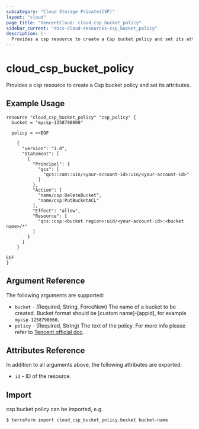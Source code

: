 ```yaml
---
subcategory: "Cloud Storage Private(CSP)"
layout: "cloud"
page_title: "TencentCloud: cloud_csp_bucket_policy"
sidebar_current: "docs-cloud-resources-csp_bucket_policy"
description: |-
  Provides a csp resource to create a Csp bucket policy and set its attributes.
---
```


# cloud_csp_bucket_policy

Provides a csp resource to create a Csp bucket policy and set its attributes.

## Example Usage

```hcl
resource "cloud_csp_bucket_policy" "csp_policy" {
  bucket = "mycsp-1258798060"

  policy = <<EOF

	{
	  "version": "2.0",
	  "Statement": [
	    {
	      "Principal": {
	        "qcs": [
	          "qcs::cam::uin/<your-account-id>:uin/<your-account-id>"
	        ]
	      },
	      "Action": [
	        "name/csp:DeleteBucket",
	        "name/csp:PutBucketACL"
	      ],
	      "Effect": "allow",
	      "Resource": [
	        "qcs::csp:<bucket region>:uid/<your-account-id>:<bucket name>/*"
	      ]
	    }
	  ]
	}

EOF
}
```

## Argument Reference

The following arguments are supported:

* `bucket` - (Required, String, ForceNew) The name of a bucket to be created. Bucket format should be [custom name]-[appid], for example `mycsp-1258798060`.
* `policy` - (Required, String) The text of the policy. For more info please refer to [Tencent official doc](https://intl.cloud.tencent.com/document/product/436/18023).

## Attributes Reference

In addition to all arguments above, the following attributes are exported:

* `id` - ID of the resource.



## Import

csp bucket policy can be imported, e.g.

```
$ terraform import cloud_csp_bucket_policy.bucket bucket-name
```

